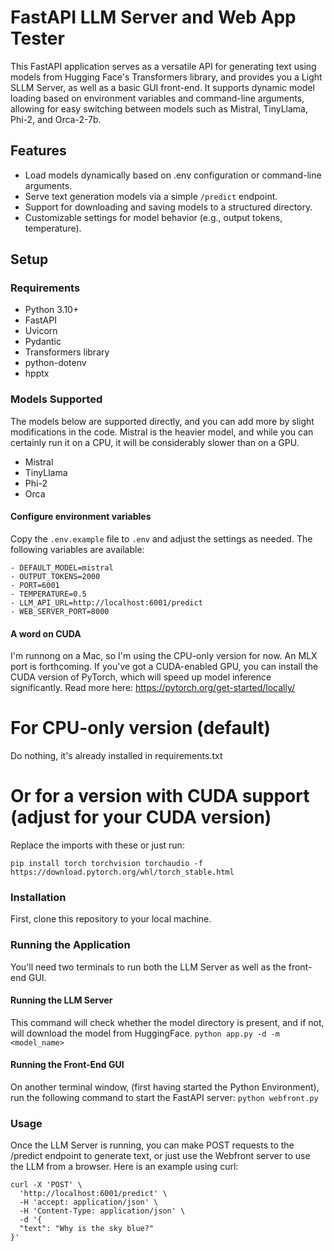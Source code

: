 # FastAPI LLM Server and Web App Tester

This FastAPI application serves as a versatile API for generating text using models from Hugging Face's Transformers library, and provides you a Light SLLM Server, as well as a basic GUI front-end. It supports dynamic model loading based on environment variables and command-line arguments, allowing for easy switching between models such as Mistral, TinyLlama, Phi-2, and Orca-2-7b.

## Features

- Load models dynamically based on .env configuration or command-line arguments.
- Serve text generation models via a simple `/predict` endpoint.
- Support for downloading and saving models to a structured directory.
- Customizable settings for model behavior (e.g., output tokens, temperature).

## Setup

### Requirements

- Python 3.10+
- FastAPI
- Uvicorn
- Pydantic
- Transformers library
- python-dotenv
- hpptx

### Models Supported
The models below are supported directly, and you can add more by slight modifications in the code. Mistral is the heavier model, and while you can certainly run it on a CPU, it will be considerably slower than on a GPU.

- Mistral
- TinyLlama
- Phi-2
- Orca


#### Configure environment variables
Copy the `.env.example` file to `.env` and adjust the settings as needed. The following variables are available:
```
- DEFAULT_MODEL=mistral
- OUTPUT_TOKENS=2000
- PORT=6001
- TEMPERATURE=0.5
- LLM_API_URL=http://localhost:6001/predict
- WEB_SERVER_PORT=8000
```

#### A word on CUDA
I'm runnong on a Mac, so I'm using the CPU-only version for now. An MLX port is forthcoming. If you've got a CUDA-enabled GPU, you can install the CUDA version of PyTorch, which will speed up model inference significantly. Read more here: https://pytorch.org/get-started/locally/



# For CPU-only version (default)
Do nothing, it's already installed in requirements.txt

# Or for a version with CUDA support (adjust for your CUDA version)
Replace the imports with these or just run:
```
pip install torch torchvision torchaudio -f https://download.pytorch.org/whl/torch_stable.html
```

### Installation

First, clone this repository to your local machine.


### Running the Application
You'll need two terminals to run both the LLM Server as well as the front-end GUI.

#### Running the LLM Server
This command will check whether the model directory is present, and if not, will download the model from HuggingFace. 
```python app.py -d -m <model_name>```

#### Running the Front-End GUI
On another terminal window, (first having started the Python Environment), run the following command to start the FastAPI server:
```python webfront.py```

### Usage
Once the LLM Server is running, you can make POST requests to the /predict endpoint to generate text, or just use the Webfront server to use the LLM from a browser. Here is an example using curl:

```
curl -X 'POST' \
  'http://localhost:6001/predict' \
  -H 'accept: application/json' \
  -H 'Content-Type: application/json' \
  -d '{
  "text": "Why is the sky blue?"
}'
```


